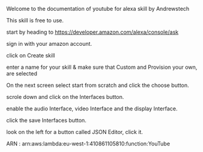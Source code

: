 Welcome to the documentation of youtube for alexa skill by Andrewstech

This skill is free to use. 

start by heading to https://developer.amazon.com/alexa/console/ask

sign in with your amazon account.

click on Create skill

enter a name for your skill & make sure that Custom and Provision your own, are selected

On the next screen select start from scratch and click the choose button.

scrole down and click on the Interfaces button.

enable the audio Interface, video Interface and the display Interface.

click the save Interfaces button.

look on the left for a button called JSON Editor, click it.

ARN : arn:aws:lambda:eu-west-1:410861105810:function:YouTube
